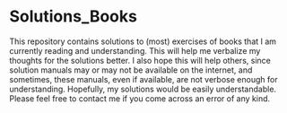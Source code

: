 # Solutions_Books

This repository contains solutions to (most) exercises of books that I am currently reading and understanding. This will help me verbalize my thoughts for the solutions better. I also hope this will help others, since solution manuals may or may not be available on the internet, and sometimes, these manuals, even if available, are not verbose enough for understanding. Hopefully, my solutions would be easily understandable. Please feel free to contact me if you come across an error of any kind.
